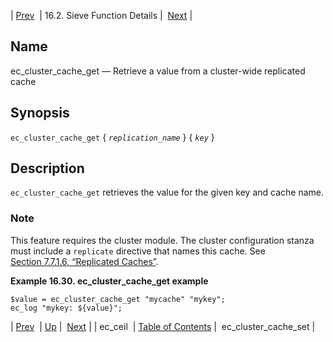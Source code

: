 | [Prev](sieve.ref.ec_ceil)  | 16.2. Sieve Function Details |  [Next](sieve.ref.ec_cluster_cache_set.php) |

<a name="sieve.ref.ec_cluster_cache_get"></a>
## Name

ec_cluster_cache_get — Retrieve a value from a cluster-wide replicated cache

## Synopsis

`ec_cluster_cache_get` { *`replication_name`* } { *`key`* }

<a name="idp29256016"></a>
## Description

`ec_cluster_cache_get` retrieves the value for the given key and cache name.

### Note

This feature requires the cluster module. The cluster configuration stanza must include a `replicate` directive that names this cache. See [Section 7.7.1.6, “Replicated Caches”](cluster.config.replication#cluster.replicatedcache "7.7.1.6. Replicated Caches").

<a name="example.ec_cluster_cache_get"></a>

**Example 16.30. ec_cluster_cache_get example**

```
$value = ec_cluster_cache_get "mycache" "mykey";
ec_log "mykey: ${value}";
```

| [Prev](sieve.ref.ec_ceil)  | [Up](sieve.ref.files.php) |  [Next](sieve.ref.ec_cluster_cache_set.php) |
| ec_ceil  | [Table of Contents](index) |  ec_cluster_cache_set |
